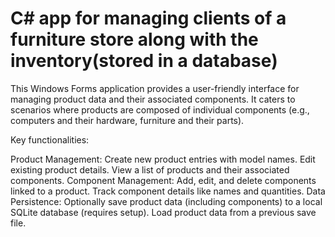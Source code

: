 # C# app for managing clients of a furniture store along with the inventory(stored in a database)
This Windows Forms application provides a user-friendly interface for managing product data and their associated components.  It caters to scenarios where products are composed of individual components (e.g., computers and their hardware, furniture and their parts).

Key functionalities:

  Product Management:
    Create new product entries with model names.
    Edit existing product details.
    View a list of products and their associated components.
  Component Management:
    Add, edit, and delete components linked to a product.
    Track component details like names and quantities.
  Data Persistence:
    Optionally save product data (including components) to a local SQLite database (requires setup).
    Load product data from a previous save file.
